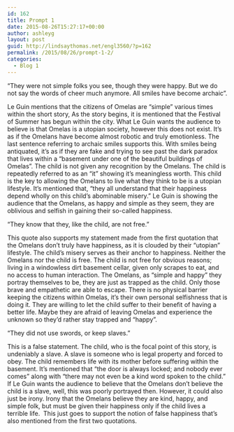 ```yaml
---
id: 162
title: Prompt 1
date: 2015-08-26T15:27:17+00:00
author: ashleyg
layout: post
guid: http://lindsaythomas.net/engl3560/?p=162
permalink: /2015/08/26/prompt-1-2/
categories:
  - Blog 1
---
```

“They were not simple folks you see, though they were happy. But we do not say the words of cheer much anymore. All smiles have become archaic”.

Le Guin mentions that the citizens of Omelas are “simple” various times within the short story, As the story begins, it is mentioned that the Festival of Summer has begun within the city. What Le Guin wants the audience to believe is that Omelas is a utopian society, however this does not exist. It’s as if the Omelans have become almost robotic and truly emotionless. The last sentence referring to archaic smiles supports this. With smiles being antiquated, it’s as if they are fake and trying to see past the dark paradox that lives within a “basement under one of the beautiful buildings of Omelas”. The child is not given any recognition by the Omelans. The child is repeatedly referred to as an “it” showing it’s meaningless worth. This child is the key to allowing the Omelans to live what they think to be is a utopian lifestyle. It’s mentioned that, “they all understand that their happiness depend wholly on this child’s abominable misery.” Le Guin is showing the audience that the Omelans, as happy and simple as they seem, they are oblivious and selfish in gaining their so-called happiness.

“They know that they, like the child, are not free.”

This quote also supports my statement made from the first quotation that the Omelans don’t truly have happiness, as it is clouded by their “utopian” lifestyle. The child’s misery serves as their anchor to happiness. Neither the Omelans nor the child is free. The child is not free for obvious reasons; living in a windowless dirt basement cellar, given only scrapes to eat, and no access to human interaction. The Omelans, as “simple and happy” they portray themselves to be, they are just as trapped as the child. Only those brave and empathetic are able to escape. There is no physical barrier keeping the citizens within Omelas, it’s their own personal selfishness that is doing it. They are willing to let the child suffer to their benefit of having a better life. Maybe they are afraid of leaving Omelas and experience the unknown so they’d rather stay trapped and “happy”.

“They did not use swords, or keep slaves.”

This is a false statement. The child, who is the focal point of this story, is undeniably a slave. A slave is someone who is legal property and forced to obey. The child remembers life with its mother before suffering within the basement. It’s mentioned that “the door is always locked; and nobody ever comes” along with “there may not even be a kind word spoken to the child.” If Le Guin wants the audience to believe that the Omelans don’t believe the child is a slave, well, this was poorly portrayed then. However, it could also just be irony. Irony that the Omelans believe they are kind, happy, and simple folk, but must be given their happiness only if the child lives a terrible life.  This just goes to support the notion of false happiness that’s also mentioned from the first two quotations.